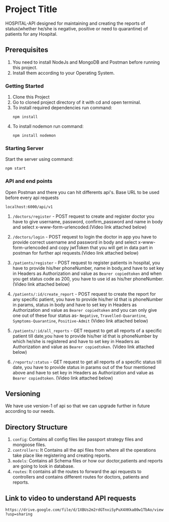 # Project Title

HOSPITAL-API designed for maintaining and creating the reports of status(whether he/she is negative, positive or need to quarantine) of patients for any Hospital.

## Prerequisites

1. You need to install NodeJs and MongoDB and Postman before running this project.
2. Install them according to your Operating System.

### Getting Started

1. Clone this Project
2. Go to cloned project directory of it with cd and open terminal. 
3. To install required dependencies run command:
   ```
   npm install
   ```
4. To install nodemon run command:
   ```
   npm install nodemon 
   ```

### Starting Server

   Start the server using command:
   ```
   npm start
   ```
### API and end points

 Open Postman and there you can hit differents api's. 
 Base URL to be used before every api requests 
```
localhost:6000/api/v1
```

1. `/doctors/register` - POST request to create and register doctor you have to give username, password, confirm_password and name in body and select x-www-form-urlencoded.(Video link attached below)

2. `/doctors/login` - POST request to login the doctor in app you have to provide correct username and password in body and select x-www-form-urlencoded and copy jwtToken 
   that you will get in data part in postman for further api requests.(Video link attached below)

3. `/patients/register` - POST request to register patients in hospital, you have to provide his/her phoneNumber, name in body,and have to set key in Headers as Authorization
    and value as `Bearer copiedtoken` and when you get status code as 200, you have to use id as his/her phoneNumber.(Video link attached below)

4. `/patients/:id/create_report` - POST request to create the report for any specific patient, you have to provide his/her id that is phoneNumber in params, status in body
    and have to set key in Headers as Authorization  and value as `Bearer copiedtoken` and you can only give one out of these four status as-
   `Negative`, `Travelled-Quarantine`, `Symptoms-Quarantine`, `Positive-Admit`
   (Video link attached below)

5. `/patients/:id/all_reports` - GET request to get all reports of a specific patient till date,you have to provide his/her id that is phoneNumber by which he/she is registered 
    and have to set key in Headers as Authorization  and value as `Bearer copiedtoken`. (Video link attached below)

6. `/reports/:status` - GET request to get all reports of a specific status till date, you have to provide status in params out of the four mentioned above and have to set 
    key in Headers as Authorization  and value as `Bearer copiedtoken`. (Video link attached below)

## Versioning

We have use version-1 of api so that we can upgrade further in future according to our needs.

## Directory Structure

1. `config`: Contains all config files like passport strategy files and mongoose files.
2. `controllers`: It Contains all the api files from where all the operations take place like registering and creating reports.
3. `models`: Contains all Schema files or how our doctor,patients and reports are going to look in database.
4. `routes`: It contains all the routes to forward the api requests to controllers and contains different routes for doctors, patients and reports.

## Link to video to understand API requests

 `https://drive.google.com/file/d/1XBUs2m2rdGTnxiSyPuX4XKka80w1TbAo/view?usp=sharing`




